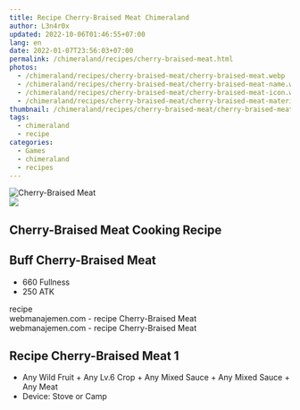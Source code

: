 ```yaml
---
title: Recipe Cherry-Braised Meat Chimeraland
author: L3n4r0x
updated: 2022-10-06T01:46:55+07:00
lang: en
date: 2022-01-07T23:56:03+07:00
permalink: /chimeraland/recipes/cherry-braised-meat.html
photos:
  - /chimeraland/recipes/cherry-braised-meat/cherry-braised-meat.webp
  - /chimeraland/recipes/cherry-braised-meat/cherry-braised-meat-name.webp
  - /chimeraland/recipes/cherry-braised-meat/cherry-braised-meat-icon.webp
  - /chimeraland/recipes/cherry-braised-meat/cherry-braised-meat-material.webp
thumbnail: /chimeraland/recipes/cherry-braised-meat/cherry-braised-meat.webp
tags:
  - chimeraland
  - recipe
categories:
  - Games
  - chimeraland
  - recipes
---
```


<link
  rel="stylesheet"
  href="https://rawcdn.githack.com/dimaslanjaka/Web-Manajemen/870a349/css/bootstrap-5-3-0-alpha3-wrapper.css"
/>
<section id="bootstrap-wrapper">
  <div data-bs-theme="dark">
    <div class="card mb-2">
      <div class="card-body">
        <div class="row g-0">
          <div class="col-sm-4 position-relative mb-2">
            <img
              src="https://www.webmanajemen.com/chimeraland/recipes/cherry-braised-meat/cherry-braised-meat-material.webp"
              class="card-img fit-cover w-100 h-100"
              alt="Cherry-Braised Meat"
              data-fancybox="true"
            />
          </div>
          <div class="col-sm-8 mb-2">
            <div class="card-body">
              <div class="d-flex flex-row align-items-center mb-3">
                <img
                  class="d-inline-block me-2"
                  src="https://www.webmanajemen.com/chimeraland/recipes/cherry-braised-meat/cherry-braised-meat-icon.webp"
                  width="auto"
                  height="auto"
                  style="vertical-align: middle"
                />
                <h2 class="fs-5">Cherry-Braised Meat Cooking Recipe</h2>
              </div>
              <h2 class="card-title fs-5">Buff Cherry-Braised Meat</h2>
              <div class="card-text">
                <ul>
                  <li>660 Fullness</li>
                  <li>250 ATK</li>
                </ul>
              </div>
              <span class="badge rounded-pill">recipe</span>
            </div>
            <div class="card-footer text-end text-muted mt-auto">
              webmanajemen.com - recipe Cherry-Braised Meat
            </div>
          </div>
        </div>
      </div>
      <div class="card-footer text-end text-muted">
        webmanajemen.com - recipe Cherry-Braised Meat
      </div>
    </div>
    <div class="row mb-2">
      <div class="col-12 col-lg-6 recipe-item mb-2">
        <div class="card">
          <div class="card-body">
            <h2 class="card-title fs-5">Recipe Cherry-Braised Meat 1</h2>
            <div class="card-text">
              <ul>
                <li>
                  Any Wild Fruit<span> + </span>Any Lv.6 Crop<span> + </span>Any
                  Mixed Sauce<span> + </span>Any Mixed Sauce<span> + </span>Any
                  Meat
                </li>
                <li>Device: Stove or Camp</li>
              </ul>
            </div>
          </div>
        </div>
      </div>
    </div>
  </div>
</section>
